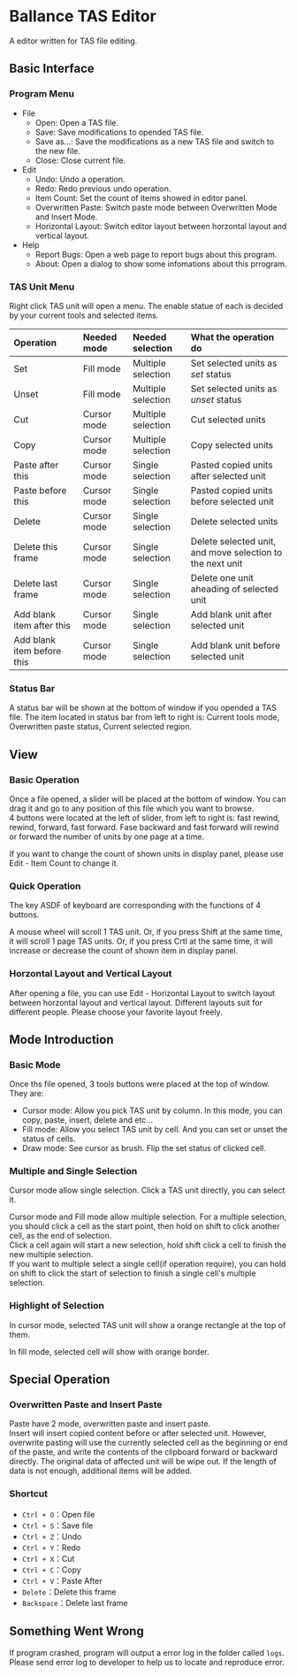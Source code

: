 # Ballance TAS Editor

A editor written for TAS file editing.

## Basic Interface

### Program Menu

* File
    * Open: Open a TAS file.
    * Save: Save modifications to opended TAS file.
    * Save as...: Save the modifications as a new TAS file and switch to the new file.
    * Close: Close current file.
* Edit
    * Undo: Undo a operation.
    * Redo: Redo previous undo operation.
    * Item Count: Set the count of items showed in editor panel.
    * Overwritten Paste: Switch paste mode between Overwritten Mode and Insert Mode.
    * Horizontal Layout: Switch editor layout between horzontal layout and vertical layout.
* Help
    * Report Bugs: Open a web page to report bugs about this program.
    * About: Open a dialog to show some infomations about this prrogram.

### TAS Unit Menu

Right click TAS unit will open a menu. The enable statue of each is decided by your current tools and selected items.

|Operation|Needed mode|Needed selection|What the operation do|
|:---|:---|:---|:---|
|Set|Fill mode|Multiple selection|Set selected units as *set* status|
|Unset|Fill mode|Multiple selection|Set selected units as *unset* status|
|Cut|Cursor mode|Multiple selection|Cut selected units|
|Copy|Cursor mode|Multiple selection|Copy selected units|
|Paste after this|Cursor mode|Single selection|Pasted copied units after selected unit|
|Paste before this|Cursor mode|Single selection|Pasted copied units before selected unit|
|Delete|Cursor mode|Single selection|Delete selected units|
|Delete this frame|Cursor mode|Single selection|Delete selected unit, and move selection to the next unit|
|Delete last frame|Cursor mode|Single selection|Delete one unit aheading of selected unit|
|Add blank item after this|Cursor mode|Single selection|Add blank unit after selected unit|
|Add blank item before this|Cursor mode|Single selection|Add blank unit before selected unit|

### Status Bar

A status bar will be shown at the bottom of window if you opended a TAS file. The item located in status bar from left to right is: Current tools mode, Overwritten paste status, Current selected region.

## View

### Basic Operation

Once a file opened, a slider will be placed at the bottom of window. You can drag it and go to any position of this file which you want to browse.  
4 buttons were located at the left of slider, from left to right is: fast rewind, rewind, forward, fast forward. Fase backward and fast forward will rewind or forward the number of units by one page at a time.

If you want to change the count of shown units in display panel, please use Edit - Item Count to change it.

### Quick Operation

The key ASDF of keyboard are corresponding with the functions of 4 buttons.

A mouse wheel will scroll 1 TAS unit.
Or, if you press Shift at the same time, it will scroll 1 page TAS units.
Or, if you press Crtl at the same time, it will increase or decrease the count of shown item in display panel.

### Horzontal Layout and Vertical Layout

After opening a file, you can use Edit - Horizontal Layout to switch layout between horzontal layout and vertical layout. Different layouts suit for different people. Please choose your favorite layout freely.

## Mode Introduction

### Basic Mode

Once ths file opened, 3 tools buttons were placed at the top of window. They are:

* Cursor mode: Allow you pick TAS unit by column. In this mode, you can copy, paste, insert, delete and etc...
* Fill mode: Allow you select TAS unit by cell. And you can set or unset the status of cells.
* Draw mode: See cursor as brush. Flip the set status of clicked cell.

### Multiple and Single Selection

Cursor mode allow single selection. Click a TAS unit directly, you can select it.

Cursor mode and Fill mode allow multiple selection. For a multiple selection, you should click a cell as the start point, then hold on shift to click another cell, as the end of selection.  
Click a cell again will start a new selection, hold shift click a cell to finish the new multiple selection.  
If you want to multiple select a single cell(if operation require), you can hold on shift to click the start of selection to finish a single cell's multiple selection.

### Highlight of Selection

In cursor mode, selected TAS unit will show a orange rectangle at the top of them.

In fill mode, selected cell will show with orange border.

## Special Operation

### Overwritten Paste and Insert Paste

Paste have 2 mode, overwritten paste and insert paste.  
Insert will insert copied content before or after selected unit.
However, overwrite pasting will use the currently selected cell as the beginning or end of the paste, and write the contents of the clipboard forward or backward directly. The original data of affected unit will be wipe out. If the length of data is not enough, additional items will be added. 

### Shortcut

* `Ctrl + O`：Open file
* `Ctrl + S`：Save file
* `Ctrl + Z`：Undo
* `Ctrl + Y`：Redo
* `Ctrl + X`：Cut
* `Ctrl + C`：Copy
* `Ctrl + V`：Paste After
* `Delete`：Delete this frame
* `Backspace`：Delete last frame

## Something Went Wrong

If program crashed, program will output a error log in the folder called `logs`. Please send error log to developer to help us to locate and reproduce error.

